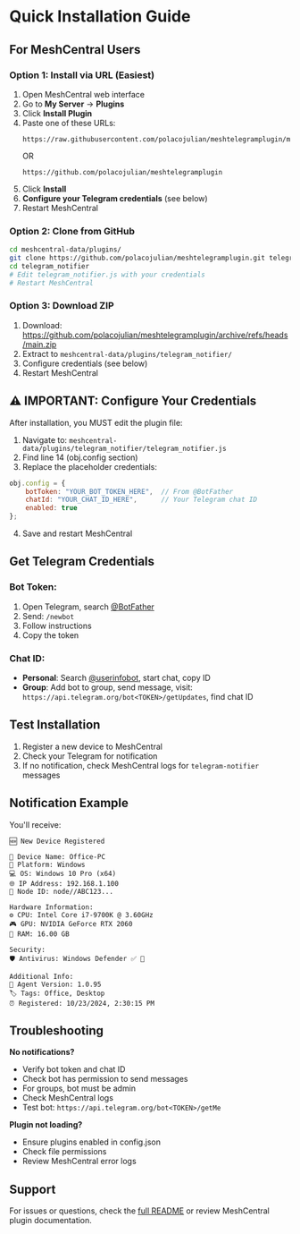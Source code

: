 # Quick Installation Guide

## For MeshCentral Users

### Option 1: Install via URL (Easiest)

1. Open MeshCentral web interface
2. Go to **My Server** → **Plugins**
3. Click **Install Plugin**
4. Paste one of these URLs:
   ```
   https://raw.githubusercontent.com/polacojulian/meshtelegramplugin/main/config.json
   ```
   OR
   ```
   https://github.com/polacojulian/meshtelegramplugin
   ```
5. Click **Install**
6. **Configure your Telegram credentials** (see below)
7. Restart MeshCentral

### Option 2: Clone from GitHub

```bash
cd meshcentral-data/plugins/
git clone https://github.com/polacojulian/meshtelegramplugin.git telegram_notifier
cd telegram_notifier
# Edit telegram_notifier.js with your credentials
# Restart MeshCentral
```

### Option 3: Download ZIP

1. Download: https://github.com/polacojulian/meshtelegramplugin/archive/refs/heads/main.zip
2. Extract to `meshcentral-data/plugins/telegram_notifier/`
3. Configure credentials (see below)
4. Restart MeshCentral

## ⚠️ IMPORTANT: Configure Your Credentials

After installation, you MUST edit the plugin file:

1. Navigate to: `meshcentral-data/plugins/telegram_notifier/telegram_notifier.js`
2. Find line 14 (obj.config section)
3. Replace the placeholder credentials:

```javascript
obj.config = {
    botToken: "YOUR_BOT_TOKEN_HERE",  // From @BotFather
    chatId: "YOUR_CHAT_ID_HERE",      // Your Telegram chat ID
    enabled: true
};
```

4. Save and restart MeshCentral

## Get Telegram Credentials

### Bot Token:
1. Open Telegram, search [@BotFather](https://t.me/BotFather)
2. Send: `/newbot`
3. Follow instructions
4. Copy the token

### Chat ID:
- **Personal**: Search [@userinfobot](https://t.me/userinfobot), start chat, copy ID
- **Group**: Add bot to group, send message, visit: `https://api.telegram.org/bot<TOKEN>/getUpdates`, find chat ID

## Test Installation

1. Register a new device to MeshCentral
2. Check your Telegram for notification
3. If no notification, check MeshCentral logs for `telegram-notifier` messages

## Notification Example

You'll receive:
```
🆕 New Device Registered

📱 Device Name: Office-PC
🔧 Platform: Windows
💻 OS: Windows 10 Pro (x64)
🌐 IP Address: 192.168.1.100
🔑 Node ID: node//ABC123...

Hardware Information:
⚙️ CPU: Intel Core i7-9700K @ 3.60GHz
🎮 GPU: NVIDIA GeForce RTX 2060
💾 RAM: 16.00 GB

Security:
🛡️ Antivirus: Windows Defender ✅ 🔄

Additional Info:
🔄 Agent Version: 1.0.95
🏷️ Tags: Office, Desktop
⏰ Registered: 10/23/2024, 2:30:15 PM
```

## Troubleshooting

**No notifications?**
- Verify bot token and chat ID
- Check bot has permission to send messages
- For groups, bot must be admin
- Check MeshCentral logs
- Test bot: `https://api.telegram.org/bot<TOKEN>/getMe`

**Plugin not loading?**
- Ensure plugins enabled in config.json
- Check file permissions
- Review MeshCentral error logs

## Support

For issues or questions, check the [full README](readme.md) or review MeshCentral plugin documentation.

